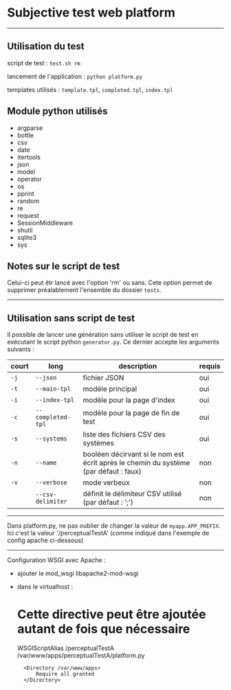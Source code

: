 # Subjective test web platform
***
## Utilisation du test
script de test : `test.sh rm`

lancement de l'application : `python platform.py`

templates utilisés : `template.tpl`, `completed.tpl`, `index.tpl`


## Module python utilisés
- argparse
- bottle
- csv
- date
- itertools
- json
- model
- operator
- os
- pprint
- random
- re
- request
- SessionMiddleware
- shutil
- sqlite3
- sys


## Notes sur le script de test
Celui-ci peut êtr lancé avec l'option 'rm' ou sans. Cete option permet de supprimer préalablement l'ensemble du dossier `tests`.

---
## Utilisation sans script de test
Il possible de lancer une génération sans utiliser le script de test en exécutant le script python `generator.py`.
Ce dernier accepte les arguments suivants :

| court | long              | description                                                                           | requis |
| ----- | ----------------- | ------------------------------------------------------------------------------------- | ------ |
| `-j`  | `--json`          | fichier JSON                                                                          | oui    |
| `-t`  | `--main-tpl`      | modèle principal                                                                      | oui    |
| `-i`  | `--index-tpl`     | modèle pour la page d'index                                                           | oui    |
| `-c`  | `--completed-tpl` | modèle pour la page de fin de test                                                    | oui    |
| `-s`  | `--systems`       | liste des fichiers CSV des systèmes                                                   | oui    |
| `-n`  | `--name`          | booléen décirvant si le nom est écrit après le chemin du système (par défaut : faux)  | non    |
| `-v`  | `--verbose`       | mode verbeux                                                                          | non    |
|       | `--csv-delimiter` | définit le délimiteur CSV utilisé (par défaut : ';')                                  | non    |


---
Dans platform.py, ne pas oublier de changer la valeur de `myapp.APP_PREFIX`.
Ici c'est la valeur '/perceptualTestA' (comme indiqué dans l'exemple de config apache ci-dessous)

---
Configuration WSGI avec Apache :
- ajouter le mod_wsgi
  libapache2-mod-wsgi
  
- dans le virtualhost :
	# Cette directive peut être ajoutée autant de fois que nécessaire
	WSGIScriptAlias /perceptualTestA /var/www/apps/perceptualTestA/platform.py

		<Directory /var/www/apps>
			Require all granted
		</Directory>